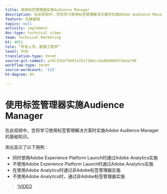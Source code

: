 ```yaml
---
title: 使用标签管理器实施Audience Manager
description: 在此视频中，您将学习使用标签管理解决方案时实施Adobe Audience Manager的基础知识。
feature: 实施基础
topics: null
activity: implement
doc-type: technical video
team: Technical Marketing
kt: 4051
role: “开发人员、数据工程师”
level: 中间
translation-type: tm+mt
source-git-commit: a7dc335e75697a7b1720eccdadbb9605fdeda798
workflow-type: tm+mt
source-wordcount: '115'
ht-degree: 0%

---
```



# 使用标签管理器实施Audience Manager

在此视频中，您将学习使用标签管理解决方案时实施Adobe Audience Manager的基础知识。

突出显示了以下用例：

* 同时使用Adobe Experience Platform Launch时通过Adobe Analytics实施
* 不使用Adobe Experience Platform Launch时通过Adobe Analytics实施
* 在使用Adobe Analytics时通过非Adobe标签管理器实施
* 不使用Adobe Analytics时，通过非Adobe标签管理器实施

>[!VIDEO](https://video.tv.adobe.com/v/29964/?quality=12)

